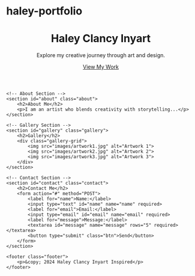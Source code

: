 # haley-portfolio
<!DOCTYPE html>
<html lang="en">
<head>
    <meta charset="UTF-8">
    <meta name="viewport" content="width=device-width, initial-scale=1.0">
    <title>Haley Clancy Inyart Inspired</title>
    <link rel="stylesheet" href="styles.css">
</head>
<body>
    <!-- Hero Section -->
    <header class="hero">
        <div class="hero-content">
            <h1>Haley Clancy Inyart</h1>
            <p>Explore my creative journey through art and design.</p>
            <a href="#gallery" class="btn">View My Work</a>
        </div>
    </header>

    <!-- About Section -->
    <section id="about" class="about">
        <h2>About Me</h2>
        <p>I am an artist who blends creativity with storytelling...</p>
    </section>

    <!-- Gallery Section -->
    <section id="gallery" class="gallery">
        <h2>Gallery</h2>
        <div class="gallery-grid">
            <img src="images/artwork1.jpg" alt="Artwork 1">
            <img src="images/artwork2.jpg" alt="Artwork 2">
            <img src="images/artwork3.jpg" alt="Artwork 3">
        </div>
    </section>

    <!-- Contact Section -->
    <section id="contact" class="contact">
        <h2>Contact Me</h2>
        <form action="#" method="POST">
            <label for="name">Name:</label>
            <input type="text" id="name" name="name" required>
            <label for="email">Email:</label>
            <input type="email" id="email" name="email" required>
            <label for="message">Message:</label>
            <textarea id="message" name="message" rows="5" required></textarea>
            <button type="submit" class="btn">Send</button>
        </form>
    </section>

    <footer class="footer">
        <p>&copy; 2024 Haley Clancy Inyart Inspired</p>
    </footer>
</body>
</html>
 
